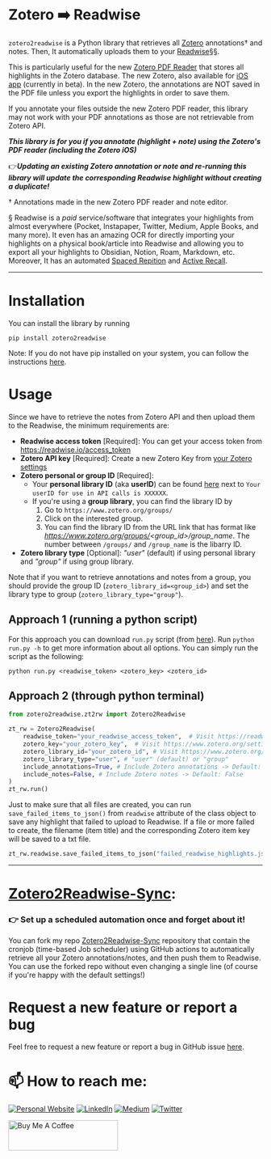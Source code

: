 # Zotero ➡️ Readwise

`zotero2readwise` is a Python library that retrieves all [Zotero](https://www.zotero.org/) annotations† and notes. 
Then, It automatically uploads them to your [Readwise](https://readwise.io/)§§. 

This is particularly useful for the new [Zotero PDF Reader](https://www.zotero.org/support/pdf_reader_preview) 
that stores all highlights in the Zotero database. 
The new Zotero, also available for [iOS app](https://www.zotero.org/iosbeta) (currently in beta). 
In the new Zotero, the annotations are NOT saved in the PDF file unless you export the highlights in order to save them.

If you annotate your files outside the new Zotero PDF reader, this library may not work with your PDF annotations as those are not retrievable from Zotero API.

**_This library is for you if you annotate (highlight + note) using the Zotero's PDF reader (including the Zotero iOS)_**

👉***Updating an existing Zotero annotation or note and re-running this library will update the corresponding Readwise highlight without creating a duplicate!***

† Annotations made in the new Zotero PDF reader and note editor.

§ Readwise is a _paid_ service/software that integrates your highlights from almost everywhere (Pocket, Instapaper, Twitter, Medium, Apple Books, and many more). 
It even has an amazing OCR for directly importing your highlights on a physical book/article into Readwise and allowing 
you to export all your highlights to Obsidian, Notion, Roam, Markdown, etc. 
Moreover, It has an automated [Spaced Repition](https://en.wikipedia.org/wiki/Spaced_repetition) and [Active Recall](https://en.wikipedia.org/wiki/Testing_effect). 

---


# Installation 
You can install the library by running 
```shell
pip install zotero2readwise
```

Note: If you do not have pip installed on your system, you can follow the instructions [here](https://pip.pypa.io/en/stable/installation/).


# Usage
Since we have to retrieve the notes from Zotero API and then upload them to the Readwise, the minimum requirements are:
* **Readwise access token** [Required]: You can get your access token from https://readwise.io/access_token
* **Zotero API key** [Required]: Create a new Zotero Key from [your Zotero settings](https://www.zotero.org/settings/key)
* **Zotero personal or group ID** [Required]: 
    * Your **personal library ID** (aka **userID**) can be found [here](https://www.zotero.org/settings/key) next to `Your userID for use in API calls is XXXXXX`.
    * If you're using a **group library**, you can find the library ID by 
        1. Go to `https://www.zotero.org/groups/`
        2. Click on the interested group.
        3. You can find the library ID from the URL link that has format like *https://www.zotero.org/groups/<group_id>/group_name*. The number between `/groups/` and `/group_name` is the libarry ID. 
* **Zotero library type** [Optional]: *"user"* (default) if using personal library and *"group"* if using group library.

Note that if you want to retrieve annotations and notes from a group, you should provide the group ID (`zotero_library_id=<group_id>`) and set the library type to group (`zotero_library_type="group"`).

## Approach 1 (running a python script)
For this approach you can download `run.py` script (from [here](https://github.com/e-alizadeh/Zotero2Readwise/blob/master/zotero2readwise/run.py)). Run `python run.py -h` to get more information about all options. 
You can simply run the script as the following:
```shell
python run.py <readwise_token> <zotero_key> <zotero_id> 
```

## Approach 2 (through python terminal)
```python 
from zotero2readwise.zt2rw import Zotero2Readwise

zt_rw = Zotero2Readwise(
    readwise_token="your_readwise_access_token",  # Visit https://readwise.io/access_token)
    zotero_key="your_zotero_key",  # Visit https://www.zotero.org/settings/keys
    zotero_library_id="your_zotero_id", # Visit https://www.zotero.org/settings/keys
    zotero_library_type="user", # "user" (default) or "group"
    include_annotations=True, # Include Zotero annotations -> Default: True
    include_notes=False, # Include Zotero notes -> Default: False
)
zt_rw.run()
```
Just to make sure that all files are created, you can run `save_failed_items_to_json()` from `readwise` attribute of 
the class object to save any highlight that failed to upload to Readwise. 
If a file or more failed to create, the filename (item title) and the corresponding Zotero 
item key will be saved to a txt file. 
```python
zt_rw.readwise.save_failed_items_to_json("failed_readwise_highlights.json")
```
---
# [Zotero2Readwise-Sync](https://github.com/e-alizadeh/Zotero2Readwise-Sync): 

### 👉 Set up a scheduled automation once and forget about it!

You can fork my repo [Zotero2Readwise-Sync](https://github.com/e-alizadeh/Zotero2Readwise-Sync) repository that contain 
the cronjob (time-based Job scheduler) using GitHub actions to automatically retrieve all your Zotero annotations/notes, 
and then push them to Readwise. 
You can use the forked repo without even changing a single line (of course if you're happy with the default settings!)

# Request a new feature or report a bug
Feel free to request a new feature or report a bug in GitHub issue [here](https://github.com/e-alizadeh/Zotero2Readwise/issues).


# 📫 How to reach me:
<a href="https://ealizadeh.com" target="_blank"><img alt="Personal Website" src="https://img.shields.io/badge/Personal%20Website-%2312100E.svg?&style=for-the-badge&logoColor=white" /></a>
<a href="https://www.linkedin.com/in/alizadehesmaeil/" target="_blank"><img alt="LinkedIn" src="https://img.shields.io/badge/linkedin-%230077B5.svg?&style=for-the-badge&logo=linkedin&logoColor=white" /></a>
<a href="https://medium.ealizadeh.com/" target="_blank"><img alt="Medium" src="https://img.shields.io/badge/medium-%2312100E.svg?&style=for-the-badge&logo=medium&logoColor=white" /></a>
<a href="https://twitter.com/intent/follow?screen_name=es_alizadeh&tw_p=followbutton" target="_blank"><img alt="Twitter" src="https://img.shields.io/badge/twitter-%231DA1F2.svg?&style=for-the-badge&logo=twitter&logoColor=white" /></a>

<a href="https://www.buymeacoffee.com/ealizadeh" target="_blank"><img src="https://cdn.buymeacoffee.com/buttons/v2/default-blue.png" alt="Buy Me A Coffee" style="height: 60px !important;width: 217px !important;" ></a>
